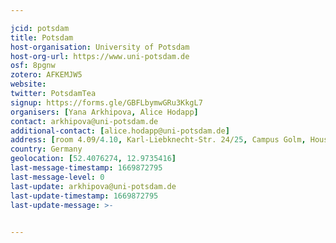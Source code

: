 ```yaml
---

jcid: potsdam
title: Potsdam
host-organisation: University of Potsdam
host-org-url: https://www.uni-potsdam.de
osf: 8pgnw
zotero: AFKEMJW5
website: 
twitter: PotsdamTea
signup: https://forms.gle/GBFLbymwGRu3KkgL7
organisers: [Yana Arkhipova, Alice Hodapp]
contact: arkhipova@uni-potsdam.de
additional-contact: [alice.hodapp@uni-potsdam.de]
address: [room 4.09/4.10, Karl-Liebknecht-Str. 24/25, Campus Golm, House 14, 14476 Potsdam]
country: Germany
geolocation: [52.4076274, 12.9735416]
last-message-timestamp: 1669872795
last-message-level: 0
last-update: arkhipova@uni-potsdam.de
last-update-timestamp: 1669872795
last-update-message: >-
  

---
```



